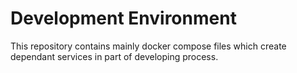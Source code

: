 # Development Environment
This repository contains mainly docker compose files which create dependant services in part of developing process.

